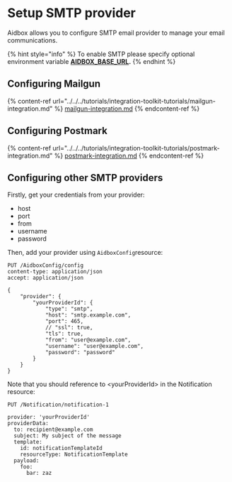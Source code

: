 # Setup SMTP provider

Aidbox allows you to configure SMTP email provider to manage your email communications.

{% hint style="info" %}
To enable SMTP please specify optional environment variable [**AIDBOX\_BASE\_URL**](../../../reference/environment-variables/optional-environment-variables.md#aidbox_base_url)**.**
{% endhint %}

## Configuring Mailgun

{% content-ref url="../../../tutorials/integration-toolkit-tutorials/mailgun-integration.md" %}
[mailgun-integration.md](../../../tutorials/integration-toolkit-tutorials/mailgun-integration.md)
{% endcontent-ref %}

## Configuring Postmark

{% content-ref url="../../../tutorials/integration-toolkit-tutorials/postmark-integration.md" %}
[postmark-integration.md](../../../tutorials/integration-toolkit-tutorials/postmark-integration.md)
{% endcontent-ref %}

## Configuring other SMTP providers

Firstly, get your credentials from your provider:

* host
* port
* from
* username
* password

Then, add your provider using `AidboxConfig`resource:&#x20;

```
PUT /AidboxConfig/config
content-type: application/json
accept: application/json

{
    "provider": {
        "yourProviderId": {
            "type": "smtp",
            "host": "smtp.example.com",
            "port": 465,
            // "ssl": true,
            "tls": true,
            "from": "user@example.com",
            "username": "user@example.com",
            "password": "password"
        }
    }
}
```

Note that you should reference to \<yourProviderId> in the Notification resource:

```
PUT /Notification/notification-1

provider: 'yourProviderId'
providerData:
  to: recipient@example.com
  subject: My subject of the message
  template:
    id: notificationTemplateId
    resourceType: NotificationTemplate
  payload:
    foo:
      bar: zaz
```
